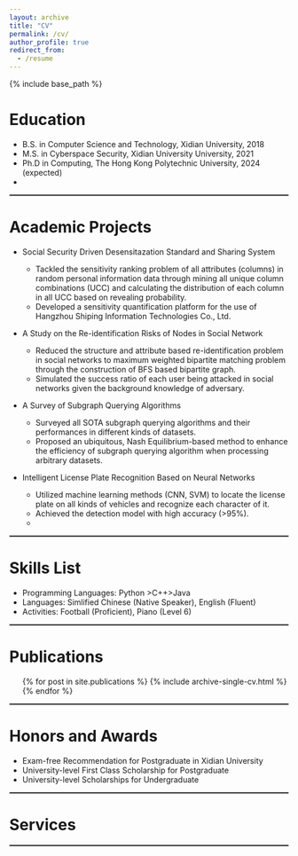 ```yaml
---
layout: archive
title: "CV"
permalink: /cv/
author_profile: true
redirect_from:
  - /resume
---
```


{% include base_path %}

Education
======
* B.S. in Computer Science and Technology, Xidian University, 2018
* M.S. in Cyberspace Security, Xidian University University, 2021
* Ph.D in Computing, The Hong Kong Polytechnic University, 2024 (expected)
* 
<hr style="border:1px solid gray"/> 

Academic Projects
======
* Social Security Driven Desensitazation Standard and Sharing System
  * Tackled the sensitivity ranking problem of all attributes (columns) in random personal information data through mining all unique column combinations (UCC) and calculating the distribution of each column in all UCC based on revealing probability.
  * Developed a sensitivity quantification platform for the use of Hangzhou Shiping Information Technologies Co., Ltd.

* A Study on the Re-identification Risks of Nodes in Social Network
  * Reduced the structure and attribute based re-identification problem in social networks to maximum weighted bipartite matching problem through the construction of BFS based bipartite graph.
  * Simulated the success ratio of each user being attacked in social networks given the background knowledge of adversary.

* A Survey of Subgraph Querying Algorithms
  * Surveyed all SOTA subgraph querying algorithms and their performances in different kinds of datasets.
  * Proposed an ubiquitous, Nash Equilibrium-based method to enhance the efficiency of subgraph querying algorithm when processing arbitrary datasets.
 
* Intelligent License Plate Recognition Based on Neural Networks
  * Utilized machine learning methods (CNN, SVM) to locate the license plate on all kinds of vehicles and recognize each character of it.
  * Achieved the detection model with high accuracy (>95%).
  * 
<hr style="border:1px solid gray"/>   

Skills List
======
* Programming Languages: Python >C++>Java
* Languages: Simlified Chinese (Native Speaker), English (Fluent)
* Activities: Football (Proficient), Piano (Level 6)

<hr style="border:1px solid gray"/> 

Publications
======
  <ul>{% for post in site.publications %}
    {% include archive-single-cv.html %}
  {% endfor %}</ul>

<hr style="border:1px solid gray"/> 

Honors and Awards
======
* Exam-free Recommendation for Postgraduate in Xidian University
* University-level First Class Scholarship for Postgraduate
* University-level Scholarships for Undergraduate

<hr style="border:1px solid gray"/> 

Services
======
<hr style="border:1px solid gray"/> 

